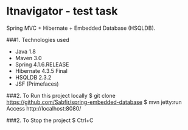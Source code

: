 Itnavigator - test task
===============================
Spring MVC + Hibernate + Embedded Database (HSQLDB).

###1. Technologies used
* Java 1.8
* Maven 3.0
* Spring 4.1.6.RELEASE
* Hibernate 4.3.5 Final
* HSQLDB 2.3.2
* JSF (Primefaces)

###2. To Run this project locally
$ git clone https://github.com/Sabfir/spring-embedded-database
$ mvn jetty:run
Access http://localhost:8080/

###2. To Stop the project
$ Ctrl+C

